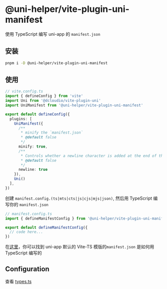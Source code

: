 # @uni-helper/vite-plugin-uni-manifest

使用 TypeScript 编写 uni-app 的 `manifest.json`

## 安装

```bash
pnpm i -D @uni-helper/vite-plugin-uni-manifest
```

## 使用

```ts
// vite.config.ts
import { defineConfig } from 'vite'
import Uni from '@dcloudio/vite-plugin-uni'
import UniManifest from '@uni-helper/vite-plugin-uni-manifest'

export default defineConfig({
  plugins: [
    UniManifest({
      /**
       * minify the `manifest.json`
       * @default false
       */
      minify: true,
      /**
       * Controls whether a newline character is added at the end of the `manifest.json` file.
       * @default false
       */
      newline: true
    }),
    Uni()
  ],
})
```

创建 `manifest.config.(ts|mts|cts|js|cjs|mjs|json)`, 然后用 TypeScript 编写你的 `manifest.json`

```ts
// manifest.config.ts
import { defineManifestConfig } from '@uni-helper/vite-plugin-uni-manifest'

export default defineManifestConfig({
  // code here...
})
```

在[这里](./playground/manifest.config.ts)，你可以找到 uni-app 默认的 Vite-TS 模版的`manifest.json` 是如何用 TypeScript 编写的

## Configuration

查看 [types.ts](./src/types.ts)
